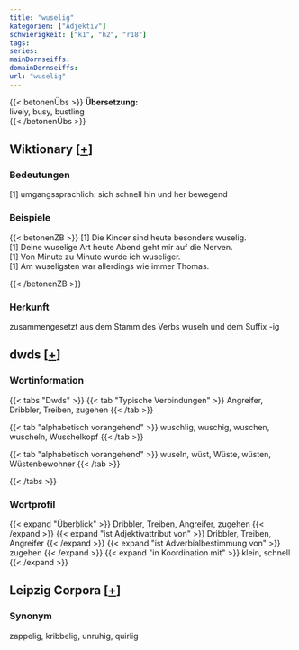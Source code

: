 ```yaml
---
title: "wuselig"
kategorien: ["Adjektiv"]
schwierigkeit: ["k1", "h2", "r18"]
tags:
series:
mainDornseiffs:
domainDornseiffs:
url: "wuselig"
---
```


{{< betonenÜbs >}}
**Übersetzung:**  
lively, busy, bustling  
{{< /betonenÜbs >}}

## Wiktionary [[+](https://de.wiktionary.org/wiki/wuselig)]

### Bedeutungen
[1] umgangssprachlich: sich schnell hin und her bewegend  

### Beispiele
{{< betonenZB >}}
[1] Die Kinder sind heute besonders wuselig.  
[1] Deine wuselige Art heute Abend geht mir auf die Nerven.  
[1] Von Minute zu Minute wurde ich wuseliger.  
[1] Am wuseligsten war allerdings wie immer Thomas.  

{{< /betonenZB >}}
### Herkunft
zusammengesetzt aus dem Stamm des Verbs wuseln und dem Suffix -ig  



## dwds [[+](https://www.dwds.de/wb/wuselig)]

### Wortinformation
{{< tabs "Dwds" >}}
{{< tab "Typische Verbindungen" >}}
Angreifer, Dribbler, Treiben, zugehen
{{< /tab >}}

{{< tab "alphabetisch vorangehend" >}}
wuschlig, wuschig, wuschen, wuscheln, Wuschelkopf
{{< /tab >}}

{{< tab "alphabetisch vorangehend" >}}
wuseln, wüst, Wüste, wüsten, Wüstenbewohner
{{< /tab >}}

{{< /tabs >}}

### Wortprofil
{{< expand "Überblick" >}} Dribbler, Treiben, Angreifer, zugehen {{< /expand >}}
{{< expand "ist Adjektivattribut von" >}} Dribbler, Treiben, Angreifer {{< /expand >}}
{{< expand "ist Adverbialbestimmung von" >}} zugehen {{< /expand >}}
{{< expand "in Koordination mit" >}} klein, schnell {{< /expand >}}

## Leipzig Corpora [[+](https://corpora.uni-leipzig.de/en/res?word=wuselig&corpusId=deu_newscrawl-public_2018)]


### Synonym
zappelig, kribbelig, unruhig, quirlig

